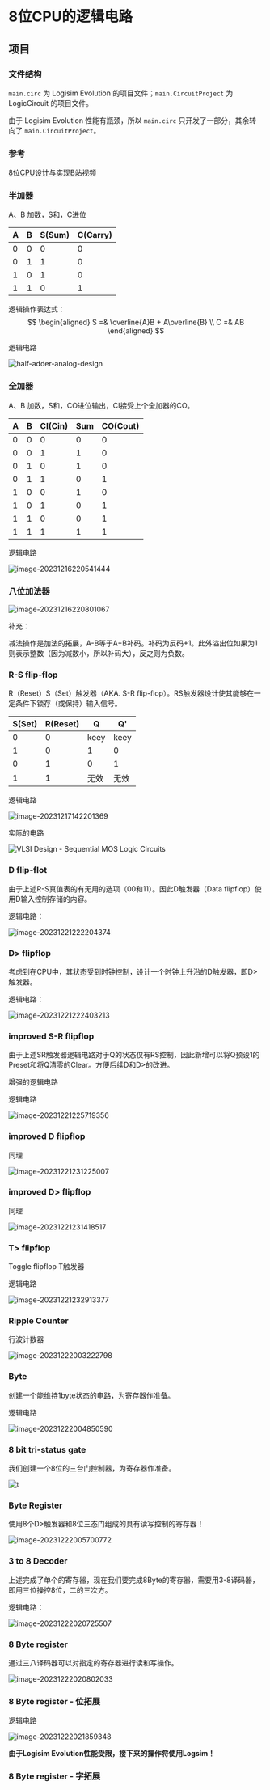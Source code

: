# 8位CPU的逻辑电路

## 项目

### 文件结构

`main.circ` 为 Logisim Evolution 的项目文件；`main.CircuitProject` 为 LogicCircuit 的项目文件。

由于 Logisim Evolution 性能有瓶颈，所以 `main.circ` 只开发了一部分，其余转向了 `main.CircuitProject`。

### 参考

[8位CPU设计与实现B站视频](https://www.bilibili.com/video/BV1aP4y1s7Vf/?spm_id_from=333.999.0.0&vd_source=24924a2b6e399f6354bb051bd87d3bb1)

### 半加器

A、B 加数，S和，C进位

| A    | B    | S(Sum) | C(Carry) |
| ---- | ---- | ------ | -------- |
| 0    | 0    | 0      | 0        |
| 0    | 1    | 1      | 0        |
| 1    | 0    | 1      | 0        |
| 1    | 1    | 0      | 1        |

逻辑操作表达式：
$$
\begin{aligned}
    S =& \overline{A}B + A\overline{B} \\
    C =& AB
\end{aligned}
$$

逻辑电路

![half-adder-analog-design](assets/half-adder-analog-design.png)

### 全加器

A、B 加数，S和，CO进位输出，CI接受上个全加器的CO。

| A    | B    | CI(Cin) | Sum  | CO(Cout) |
| ---- | ---- | ------- | ---- | -------- |
| 0    | 0    | 0       | 0    | 0        |
| 0    | 0    | 1       | 1    | 0        |
| 0    | 1    | 0       | 1    | 0        |
| 0    | 1    | 1       | 0    | 1        |
| 1    | 0    | 0       | 1    | 0        |
| 1    | 0    | 1       | 0    | 1        |
| 1    | 1    | 0       | 0    | 1        |
| 1    | 1    | 1       | 1    | 1        |

逻辑电路

![image-20231216220541444](assets/full-adder-analog-design.png)

### 八位加法器

![image-20231216220801067](assets/8-bit-adder-analog-design.png)

补充：

减法操作是加法的拓展，A-B等于A+B补码。补码为反码+1。此外溢出位如果为1则表示整数（因为减数小，所以补码大），反之则为负数。

### R-S flip-flop

R（Reset）S（Set）触发器（AKA. S-R flip-flop）。RS触发器设计使其能够在一定条件下锁存（或保持）输入信号。

| S(Set) | R(Reset) | Q    | Q'   |
| ------ | -------- | ---- | ---- |
| 0      | 0        | keey | keey |
| 1      | 0        | 1    | 0    |
| 0      | 1        | 0    | 1    |
| 1      | 1        | 无效 | 无效 |

逻辑电路

![image-20231217142201369](assets/R-S-flip-flop-analog-design.png)

实际的电路

![VLSI Design - Sequential MOS Logic Circuits](assets/cmos_sr_latch.jpg)

### D flip-flot

由于上述R-S真值表的有无用的选项（00和11）。因此D触发器（Data flipflop）使用D输入控制存储的内容。

逻辑电路：

![image-20231221222204374](assets/D-flipflop-analog-design.png)

### D> flipflop

考虑到在CPU中，其状态受到时钟控制，设计一个时钟上升沿的D触发器，即D>触发器。

逻辑电路：

![image-20231221222403213](assets/D-rising-edge-flipflop-analog-design.png)

### improved S-R flipflop

由于上述SR触发器逻辑电路对于Q的状态仅有RS控制，因此新增可以将Q预设1的Preset和将Q清零的Clear。方便后续D和D>的改进。

增强的逻辑电路

逻辑电路

![image-20231221225719356](assets/improved-S-R-flipflop-analog-design.png)

### improved D flipflop

同理

![image-20231221231225007](assets/improved-D-flipflop-analog-design.png)

### improved D> flipflop

同理

![image-20231221231418517](assets/improved-D-rising-edge-flipflop-analog-design.png)

### T> flipflop

Toggle flipflop T触发器

逻辑电路

![image-20231221232913377](assets/T-rising-edge-flipflop-analog-design.png)

### Ripple Counter

行波计数器

![image-20231222003222798](assets/ripple-counter-analog-design.png)

### Byte

创建一个能维持1byte状态的电路，为寄存器作准备。

逻辑电路

![image-20231222004850590](assets/byte-analog-design.png)

### 8 bit tri-status gate

我们创建一个8位的三台门控制器，为寄存器作准备。

![t](assets/tri-status-gate-analog-design.png)

### Byte Register

使用8个D>触发器和8位三态门组成的具有读写控制的寄存器！

![image-20231222005700772](assets/byte-register-analog-design.png)

### 3 to 8 Decoder

上述完成了单个的寄存器，现在我们要完成8Byte的寄存器，需要用3-8译码器，即用三位操控8位，二的三次方。

逻辑电路：

![image-20231222020725507](assets/3-to-8-decoder-analog-design.png)

### 8 Byte register

通过三八译码器可以对指定的寄存器进行读和写操作。

![image-20231222020802033](assets/8-byte-register-analog-design.png)

### 8 Byte register - 位拓展

逻辑电路

![image-20231222021859348](assets/8-byte-register-bit-ext-analog-design.png)

**由于Logisim Evolution性能受限，接下来的操作将使用Logsim！**

### 8 Byte register - 字拓展


